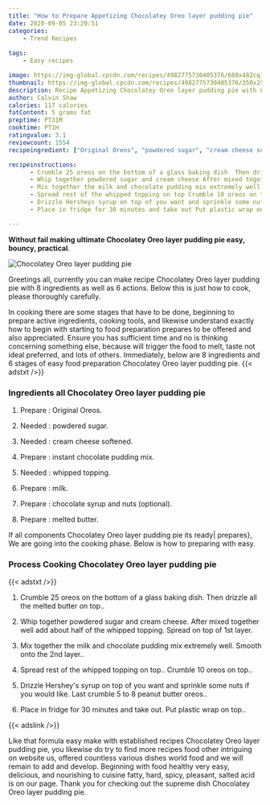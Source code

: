 ```yaml
---
title: "How to Prepare Appetizing Chocolatey Oreo layer pudding pie"
date: 2020-09-05 23:20:51
categories:
    - Trend Recipes
    
tags:
    - Easy recipes

image: https://img-global.cpcdn.com/recipes/4982775730405376/680x482cq70/chocolatey-oreo-layer-pudding-pie-recipe-main-photo.jpg
thumbnail: https://img-global.cpcdn.com/recipes/4982775730405376/350x250cq70/chocolatey-oreo-layer-pudding-pie-recipe-main-photo.jpg
description: Recipe Appetizing Chocolatey Oreo layer pudding pie with 8 ingredients and 6 stages of easy cooking.
author: Calvin Shaw
calories: 117 calories
fatContent: 5 grams fat
preptime: PT31M
cooktime: PT1H
ratingvalue: 3.1
reviewcount: 1554
recipeingredient: ["Original Oreos", "powdered sugar", "cream cheese softened", "instant chocolate pudding mix", "whipped topping", "milk", "chocolate syrup and nuts optional", "melted butter"]

recipeinstructions: 
      - Crumble 25 oreos on the bottom of a glass baking dish  Then drizzle all the melted butter on top 
      - Whip together powdered sugar and cream cheese After mixed together well add about half of the whipped topping Spread on top of 1st layer 
      - Mix together the milk and chocolate pudding mix extremely well Smooth onto the 2nd layer 
      - Spread rest of the whipped topping on top Crumble 10 oreos on top 
      - Drizzle Hersheys syrup on top of you want and sprinkle some nuts if you would like Last crumble 5 to 8 peanut butter oreos 
      - Place in fridge for 30 minutes and take out Put plastic wrap on top

---
```




**Without fail making ultimate Chocolatey Oreo layer pudding pie easy, bouncy, practical**. 


![Chocolatey Oreo layer pudding pie](https://img-global.cpcdn.com/recipes/4982775730405376/680x482cq70/chocolatey-oreo-layer-pudding-pie-recipe-main-photo.jpg "Chocolatey Oreo layer pudding pie")




Greetings all, currently you can make recipe Chocolatey Oreo layer pudding pie with 8 ingredients as well as 6 actions. Below this is just how to cook, please thoroughly carefully.

In cooking there are some stages that have to be done, beginning to prepare active ingredients, cooking tools, and likewise understand exactly how to begin with starting to food preparation prepares to be offered and also appreciated. Ensure you has sufficient time and no is thinking concerning something else, because will trigger the food to melt, taste not ideal preferred, and lots of others. Immediately, below are 8 ingredients and 6 stages of easy food preparation Chocolatey Oreo layer pudding pie.
{{< adstxt />}}

### Ingredients all Chocolatey Oreo layer pudding pie


1. Prepare  : Original Oreos.

1. Needed  : powdered sugar.

1. Needed  : cream cheese softened.

1. Prepare  : instant chocolate pudding mix.

1. Needed  : whipped topping.

1. Prepare  : milk.

1. Prepare  : chocolate syrup and nuts (optional).

1. Prepare  : melted butter.



If all components Chocolatey Oreo layer pudding pie its ready| prepares}, We are going into the cooking phase. Below is how to preparing with easy.

### Process Cooking Chocolatey Oreo layer pudding pie

{{< adstxt />}}


1. Crumble 25 oreos on the bottom of a glass baking dish.  Then drizzle all the melted butter on top..



1. Whip together powdered sugar and cream cheese. After mixed together well add about half of the whipped topping. Spread on top of 1st layer.



1. Mix together the milk and chocolate pudding mix extremely well. Smooth onto the 2nd layer..



1. Spread rest of the whipped topping on top.. Crumble 10 oreos on top..



1. Drizzle Hershey&#39;s syrup on top of you want and sprinkle some nuts if you would like. Last crumble 5 to 8 peanut butter oreos..



1. Place in fridge for 30 minutes and take out. Put plastic wrap on top..





{{< adslink />}}

Like that formula easy make with established recipes Chocolatey Oreo layer pudding pie, you likewise do try to find more recipes food other intriguing on website us, offered countless various dishes world food and we will remain to add and develop. Beginning with food healthy very easy, delicious, and nourishing to cuisine fatty, hard, spicy, pleasant, salted acid is on our page. Thank you for checking out the supreme dish Chocolatey Oreo layer pudding pie.
